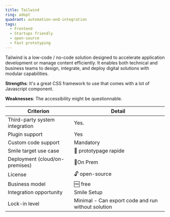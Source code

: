 ```yaml
---
title: Tailwind
ring: adopt
quadrant: automation-and-integration
tags:
  - Frontend
  - Startups friendly
  - open-source
  - Fast prototyping
---
```


Tailwind is a low-code / no-code solution designed to accelerate application development or manage content efficiently. It enables both technical and business teams to design, integrate, and deploy digital solutions with modular capabilities.

**Strengths**: It's a great CSS framework to use that comes with a lot of Javascript component.

**Weaknesses**: The accessibility might be questionnable.

| Criterion | Detail |
|----------|--------|
| Third-party system integration | Yes. |
| Plugin support | Yes |
| Custom code support | Mandatory |
| Smile target use case | 👷 prototypage rapide |
| Deployment (cloud/on-premises) | 📍On Prem |
| License | 🔓 open-source |
| Business model | 🆓 free |
| Integration opportunity | Smile Setup |
| Lock-in level | Minimal - Can export code and run without solution |
